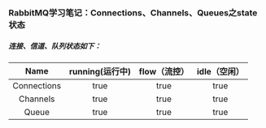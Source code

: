 ### RabbitMQ学习笔记：Connections、Channels、Queues之state状态

##### 连接、信道、队列状态如下：

|    Name     | running(运行中) | flow（流控） | idle（空闲） |
| :---------: | :-------------: | :----------: | :----------: |
| Connections |      true       |     true     |     true     |
|  Channels   |      true       |     true     |     true     |
|    Queue    |      true       |     true     |     true     |

